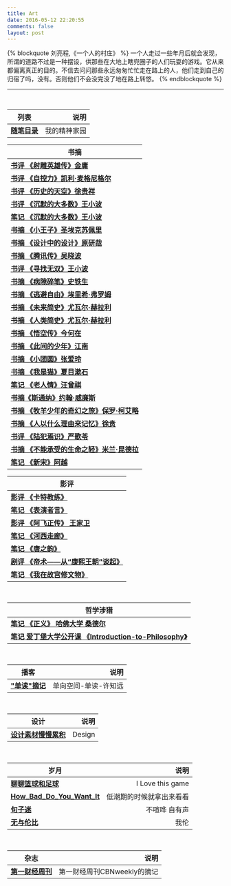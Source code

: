 ```yaml
---
title: Art
date: 2016-05-12 22:20:55
comments: false
layout: post
---
```


{% blockquote 刘亮程,《一个人的村庄》 %}
一个人走过一些年月后就会发现，所谓的道路不过是一种摆设，供那些在大地上瞎兜圈子的人们玩耍的游戏。它从来都偏离真正的目的。不信去问问那些永远匆匆忙忙走在路上的人，他们走到自己的归宿了吗，没有。否则他们不会没完没了地在路上转悠。
{% endblockquote %}

***

<br>

| 列表           | 说明           | 
| ------------- | -------------:| 
| **<a href="/art/diary/【随笔目录】我的精神家园/">随笔目录</a>** | 我的精神家园|

| 书摘           | 
| ------------- |
| **<a href="/art/book/swordsman/book-the-legend-of-the-condor-heroes/">书评 《射雕英雄传》金庸 </a>** |
| **<a href="/art/book/book-the-willpower-instinct/">书评 《自控力》凯利·麦格尼格尔 </a>** |
| **<a href="/art/book/book-xuguixiang-lishidetiankong/">书评 《历史的天空》徐贵祥 </a>** |
| **<a href="/art/book/spiritualhome/silent-majority-review/">书评 《沉默的大多数》王小波 </a>** |
| **<a href="/art/book/spiritualhome/silent-majority/">笔记 《沉默的大多数》王小波 </a>** |
| **<a href="/art/book/书摘-小王子/">书摘 《小王子》圣埃克苏佩里 </a>**  |
| **<a href="/art/book/书摘-原研哉-设计中的设计/">书摘 《设计中的设计》原研哉 </a>** |
| **<a href="/art/book/书评-吴晓波-腾讯传/">书摘 《腾讯传》吴晓波 </a>**  |
| **<a href="/art/book/书摘-王小波-寻找无双/">书评 《寻找无双》王小波 </a>**  |
| **<a href="/art/book/书摘-病隙碎笔/">书摘 《病隙碎笔》史铁生 </a>**        |
| **<a href="/art/book/书摘-逃避自由/">书摘 《逃避自由》埃里希·弗罗姆 </a>**  |
| **<a href="/art/book/书摘-未来简史/">书摘 《未来简史》尤瓦尔·赫拉利 </a>**  |
| **<a href="/art/book/书摘-人类简史/">书摘 《人类简史》尤瓦尔·赫拉利 </a>**  |
| **<a href="/art/book/书摘-悟空传/">书摘 《悟空传》今何在 </a>**  |
| **<a href="/art/book/书摘-此间的少年/">书摘 《此间的少年》江南 </a>**  |
| **<a href="/art/book/书摘-张爱玲-小团圆/">书摘 《小团圆》张爱玲 </a>**  |
| **<a href="/art/book/书摘-夏目漱石-我是猫/">书摘 《我是猫》夏目漱石 </a>**  |
| **<a href="/art/book/笔记-汪曾祺-老人情/">笔记 《老人情》汪曾祺</a>**  |     
| **<a href="/art/book/书摘-斯通纳/">书摘《斯通纳》约翰·威廉斯  </a>** |   
| **<a href="/art/book/书摘-牧羊少年的奇幻之旅">书摘 《牧羊少年的奇幻之旅》保罗·柯艾略 </a>** |
| **<a href="/art/book/书摘-徐贲-人以什么理由来记忆/">书摘 《人以什么理由来记忆》徐贲</a>** |
| **<a href="/art/book/书评-严歌苓-陆犯焉识/">书评 《陆犯焉识》严歌苓 </a>** | 
| **<a href="/art/book/书摘-不能承受的生命之轻/">书摘 《不能承受的生命之轻》米兰·昆德拉 </a>**  |
| **<a href="/art/book/笔记-阿越-新宋/">笔记 《新宋》阿越 </a>**  |

| 影评           | 
| ------------- |
| **<a href="/art/movie/movie-coach-carter-2005//">影评 《卡特教练》</a>**    |
| **<a href="/art/movie/movie-talk-2017/">笔记 《表演者言》</a>**    |
| **<a href="/art/movie/笔记-电影-阿飞正传/">影评 《阿飞正传》 王家卫</a>**    |
| **<a href="/art/movie/笔记-纪录片-河西走廊/">笔记 《河西走廊》</a>**    |
| **<a href="/art/movie/笔记-纪录片-唐之韵/">笔记 《唐之韵》</a>**     |
| **<a href="/art/movie/笔记-电视剧-帝术/">剧评 《帝术——从“康熙王朝”谈起》</a>** | 
| **<a href="/art/movie/笔记-纪录片-我在故宫修文物/">笔记 《我在故宫修文物》</a>**| 

<br> 

| 哲学涉猎          | 
| ------------- | 
| **<a href="/art/philosophy/笔记-正义-哈佛大学/">笔记 《正义》 哈佛大学 桑德尔</a>** |
| **<a href="/art/philosophy/Coursera-Introduction-to-Philosophy/">笔记 爱丁堡大学公开课 《Introduction-to-Philosophy》</a>** |

<br>   

| 播客           | 说明           | 
| ------------- | -------------:| 
| **<a href="/art/One_Way_Street摘记/">"单读"摘记</a>** | 单向空间-单读-许知远  |


<br>   

| 设计           | 说明           | 
| ------------- | -------------:| 
| **<a href="/art/design/设计素材慢慢累积/">设计素材慢慢累积</a>** | Design               |


<br>   

| 岁月           | 说明           | 
| ------------- | -------------:| 
| **<a href="/art/life/聊聊篮球和足球/">聊聊篮球和足球</a>** | I Love this game  |
| **<a href="/art/life/How_Bad_Do_You_Want_It/">How_Bad_Do_You_Want_It</a>**| 低潮期的时候就拿出来看看|
| **<a href="/art/句子迷/">句子迷</a>**              | 不喧哗 自有声       |
| **<a href="/art/life/Jay-Chou/">无与伦比</a>** | 我伦         |




<br>

| 杂志           | 说明           | 
| ------------- | -------------:| 
| **<a href="/art/cbnweekly/第一财经周刊-摘记/">第一财经周刊</a>** | 第一财经周刊CBNweekly的摘记  |





